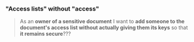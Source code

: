 ### "Access lists" without "access"

> As an **owner of a sensitive document** I want to **add someone to the
> document's access list without actually giving them its keys** so that **it
> remains secure**???

